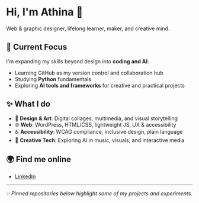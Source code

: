 # Hi, I'm Athina 👋

Web & graphic designer, lifelong learner, maker, and creative mind. 

## 📌 Current Focus
I'm expanding my skills beyond design into **coding and AI**:
- Learning GitHub as my version control and collaboration hub
- Studying **Python** fundamentals
- Exploring **AI tools and frameworks** for creative and practical projects

## ✨ What I do
- 🎨 **Design & Art**: Digital collages, multimedia, and visual storytelling
- 🌐 **Web**: WordPress, HTML/CSS, lightweight JS, UX & accessibility
- ♿ **Accessibility**: WCAG compliance, inclusive design, plain language
- 🤖 **Creative Tech**: Exploring AI in music, visuals, and interactive media

## 🌍 Find me online
- [LinkedIn](https://www.linkedin.com/in/athinalavoie/)


---
💡 *Pinned repositories below highlight some of my projects and experiments.*
